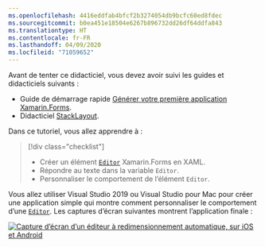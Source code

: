 ```yaml
---
ms.openlocfilehash: 4416eddfab4bfcf2b3274054db9bcfc60ed8fdec
ms.sourcegitcommit: b0ea451e18504e6267b896732dd26df64ddfa843
ms.translationtype: HT
ms.contentlocale: fr-FR
ms.lasthandoff: 04/09/2020
ms.locfileid: "71059652"
---
```

Avant de tenter ce didacticiel, vous devez avoir suivi les guides et didacticiels suivants :

- Guide de démarrage rapide [Générer votre première application Xamarin.Forms](~/get-started/first-app/index.md).
- Didacticiel [StackLayout](~/get-started/tutorials/stacklayout/index.yml).

Dans ce tutoriel, vous allez apprendre à :

> [!div class="checklist"]
>
> - Créer un élément [`Editor`](xref:Xamarin.Forms.Editor) Xamarin.Forms en XAML.
> - Répondre au texte dans la variable `Editor`.
> - Personnaliser le comportement de l’élément `Editor`.

Vous allez utiliser Visual Studio 2019 ou Visual Studio pour Mac pour créer une application simple qui montre comment personnaliser le comportement d’une [`Editor`](xref:Xamarin.Forms.Editor). Les captures d’écran suivantes montrent l’application finale :

[![Capture d’écran d’un éditeur à redimensionnement automatique, sur iOS et Android](../images/customize-behavior.png "Éditeur à redimensionnement automatique")](../images/customize-behavior-large.png#lightbox "Éditeur à redimensionnement automatique")
